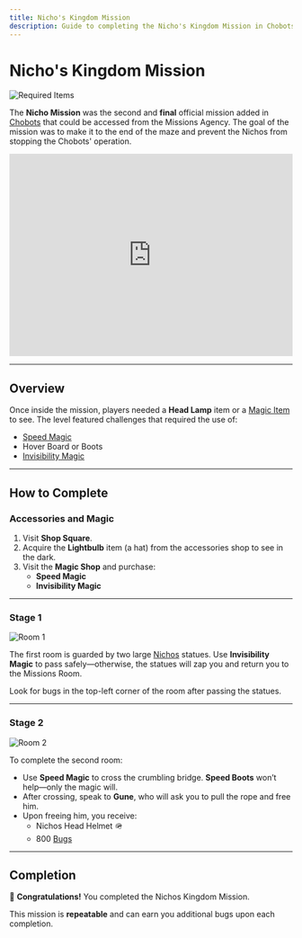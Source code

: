```yaml
---
title: Nicho's Kingdom Mission
description: Guide to completing the Nicho's Kingdom Mission in Chobots.
---
```


# Nicho's Kingdom Mission

![Required Items](../img/nichokingdom_requireditems.jpg)

The **Nicho Mission** was the second and **final** official mission added in [Chobots](../) that could be accessed from the Missions Agency. The goal of the mission was to make it to the end of the maze and prevent the Nichos from stopping the Chobots' operation.

<iframe width="100%" height="360" src="https://www.youtube.com/embed/ovOVObnNv9U" title="Nicho Mission" frameborder="0" allowfullscreen></iframe>

---

## Overview

Once inside the mission, players needed a **Head Lamp** item or a [Magic Item](../../../magic/) to see. The level featured challenges that required the use of:

- [Speed Magic](../../../magic/)
- Hover Board or Boots
- [Invisibility Magic](../../../magic/)

---

## How to Complete

### Accessories and Magic

1. Visit **Shop Square**.
2. Acquire the **Lightbulb** item (a hat) from the accessories shop to see in the dark.
3. Visit the **Magic Shop** and purchase:
   - **Speed Magic**
   - **Invisibility Magic**

---

### Stage 1

![Room 1](../img/nichokingdom_room1.jpg)

The first room is guarded by two large [Nichos](../characters/nicho.md) statues. Use **Invisibility Magic** to pass safely—otherwise, the statues will zap you and return you to the Missions Room.

Look for bugs in the top-left corner of the room after passing the statues.

---

### Stage 2

![Room 2](../img/nichokingdom_room2.jpg)

To complete the second room:

- Use **Speed Magic** to cross the crumbling bridge. **Speed Boots** won’t help—only the magic will.
- After crossing, speak to **Gune**, who will ask you to pull the rope and free him.
- Upon freeing him, you receive:
  - Nichos Head Helmet 🪖
  - 800 [Bugs](../currency/bugs.md)

---

## Completion

🎉 **Congratulations!** You completed the Nichos Kingdom Mission.

This mission is **repeatable** and can earn you additional bugs upon each completion.

